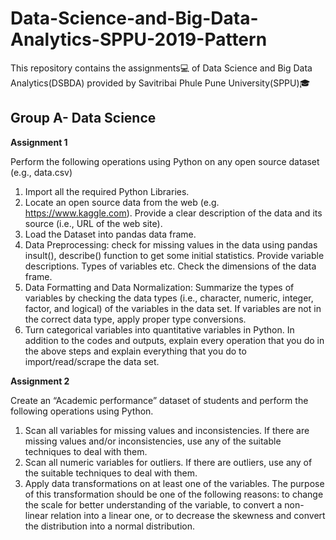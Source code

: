 # Data-Science-and-Big-Data-Analytics-SPPU-2019-Pattern
This repository contains the assignments💻 of Data Science and Big Data Analytics(DSBDA) provided by Savitribai Phule Pune University(SPPU)🎓

## Group A- Data Science
**Assignment 1**

Perform the following operations using Python on any open source dataset (e.g., data.csv)
1. Import all the required Python Libraries.
2. Locate an open source data from the web (e.g. https://www.kaggle.com). Provide a clear
description of the data and its source (i.e., URL of the web site).
3. Load the Dataset into pandas data frame.
4. Data Preprocessing: check for missing values in the data using pandas insult(), describe()
function to get some initial statistics. Provide variable descriptions. Types of variables
etc. Check the dimensions of the data frame.
5. Data Formatting and Data Normalization: Summarize the types of variables by checking
the data types (i.e., character, numeric, integer, factor, and logical) of the variables in the
data set. If variables are not in the correct data type, apply proper type conversions.
6. Turn categorical variables into quantitative variables in Python.
In addition to the codes and outputs, explain every operation that you do in the above steps and
explain everything that you do to import/read/scrape the data set.

**Assignment 2**

Create an “Academic performance” dataset of students and perform the following operations
using Python.
1. Scan all variables for missing values and inconsistencies. If there are missing values
and/or inconsistencies, use any of the suitable techniques to deal with them.
2. Scan all numeric variables for outliers. If there are outliers, use any of the suitable
techniques to deal with them.
3. Apply data transformations on at least one of the variables. The purpose of this
transformation should be one of the following reasons: to change the scale for better
understanding of the variable, to convert a non-linear relation into a linear one, or to
decrease the skewness and convert the distribution into a normal distribution.

